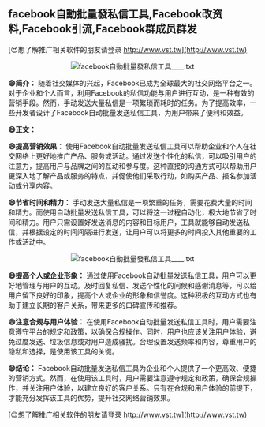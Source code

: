 ## **facebook自動批量發私信工具,Facebook改资料,Facebook引流,Facebook群成员群发**

[😍想了解推广相关软件的朋友请登录 http://www.vst.tw](http://www.vst.tw)

 <center><img src="https://vst.tw/MP4/tuiguang/png/3.png" alt="facebook自動批量發私信工具____.txt"></center>

**😄简介：**
随着社交媒体的兴起，Facebook已成为全球最大的社交网络平台之一。对于企业和个人而言，利用Facebook的私信功能与用户进行互动，是一种有效的营销手段。然而，手动发送大量私信是一项繁琐而耗时的任务。为了提高效率，一些开发者设计了Facebook自动批量发送私信工具，为用户带来了便利和效益。

**😄正文：**

**😄提高营销效果：**
使用Facebook自动批量发送私信工具可以帮助企业和个人在社交网络上更好地推广产品、服务或活动。通过发送个性化的私信，可以吸引用户的注意力，提高用户与品牌之间的互动和参与度。这种直接的沟通方式可以帮助用户更深入地了解产品或服务的特点，并促使他们采取行动，如购买产品、报名参加活动或分享内容。

**😄节省时间和精力：**
手动发送大量私信是一项繁重的任务，需要花费大量的时间和精力。而使用自动批量发送私信工具，可以将这一过程自动化，极大地节省了时间和精力。用户只需设置好发送消息的内容和目标用户，工具就能够自动发送私信，并根据设定的时间间隔进行发送，让用户可以将更多的时间投入其他重要的工作或活动中。

 <center><img src="https://vst.tw/MP4/tuiguang/png/6.png" alt="facebook自動批量發私信工具____.txt"></center>

**😄提高个人或企业形象：**
通过使用Facebook自动批量发送私信工具，用户可以更好地管理与用户的互动。及时回复私信、发送个性化的问候和感谢消息等，可以给用户留下良好的印象，提高个人或企业的形象和信誉度。这种积极的互动方式也有助于建立长期的客户关系，带来更多的口碑宣传和推荐。

**😄注意合规与用户体验：**
在使用Facebook自动批量发送私信工具时，用户需要注意遵守平台的规定和政策，以确保合规操作。同时，用户也应该关注用户体验，避免过度发送、垃圾信息或对用户造成骚扰。合理设置发送频率和内容，尊重用户的隐私和选择，是使用该工具的关键。

**😄结论：**
Facebook自动批量发送私信工具为企业和个人提供了一个更高效、便捷的营销方式。然而，在使用该工具时，用户需要注意遵守规定和政策，确保合规操作，并关注用户体验，以建立良好的客户关系。只有在合规和用户体验的前提下，才能充分发挥该工具的优势，提升社交网络营销效果。

[😍想了解推广相关软件的朋友请登录 http://www.vst.tw](http://www.vst.tw)



